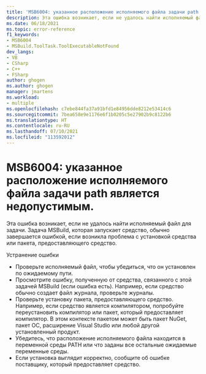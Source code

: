```yaml
---
title: 'MSB6004: указанное расположение исполняемого файла задачи path является недопустимым.'
description: Эта ошибка возникает, если не удалось найти исполняемый файл для задачи. Задача MSBuild, которая запускает средство, обычно завершается ошибкой, если возникла проблема с установкой средства или пакета, предоставляющего средство.
ms.date: 06/18/2021
ms.topic: error-reference
f1_keywords:
- MSB6004
- MSBuild.ToolTask.ToolExecutableNotFound
dev_langs:
- VB
- CSharp
- C++
- FSharp
author: ghogen
ms.author: ghogen
manager: jmartens
ms.workload:
- multiple
ms.openlocfilehash: c7ebe844fa37a91bfd1e84956dde8212e53414c6
ms.sourcegitcommit: 7bea658e9e1176e6f1b0205c5e27902b9c8122b6
ms.translationtype: HT
ms.contentlocale: ru-RU
ms.lasthandoff: 07/10/2021
ms.locfileid: "113592012"
---
```

# <a name="msb6004-the-specified-task-executable-location-path-is-invalid"></a>MSB6004: указанное расположение исполняемого файла задачи path является недопустимым.

Эта ошибка возникает, если не удалось найти исполняемый файл для задачи. Задача MSBuild, которая запускает средство, обычно завершается ошибкой, если возникла проблема с установкой средства или пакета, предоставляющего средство.

Устранение ошибки

- Проверьте исполняемый файл, чтобы убедиться, что он установлен по ожидаемому пути.
- Просмотрите ошибку, полученную от средства, связанного с этой задачей MSBuild (если ошибка есть). Например, если средство обычно создает файл журнала, проверьте журналы.
- Проверьте установку пакета, предоставляющего средство. Например, если средство является компилятором, попробуйте переустановить компилятор или пакет, который предоставляет компилятор. В этом контексте пакетом может быть пакет NuGet, пакет ОС, расширение Visual Studio или любой другой установленный продукт.
- Убедитесь, что расположение исполняемого файла находится в переменной среды PATH или что заданы все остальные ожидаемые переменные среды.
- Если установка выглядит корректно, сообщите об ошибке поставщику, который предоставляет средство.
